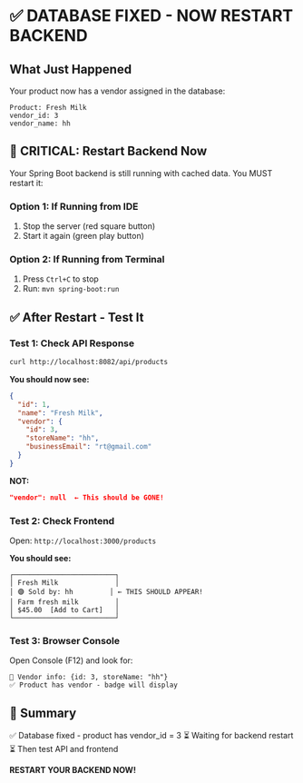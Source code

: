 # ✅ DATABASE FIXED - NOW RESTART BACKEND

## What Just Happened

Your product now has a vendor assigned in the database:
```
Product: Fresh Milk
vendor_id: 3
vendor_name: hh
```

## 🚨 CRITICAL: Restart Backend Now

Your Spring Boot backend is still running with cached data. You MUST restart it:

### Option 1: If Running from IDE
1. Stop the server (red square button)
2. Start it again (green play button)

### Option 2: If Running from Terminal
1. Press `Ctrl+C` to stop
2. Run: `mvn spring-boot:run`

## ✅ After Restart - Test It

### Test 1: Check API Response
```bash
curl http://localhost:8082/api/products
```

**You should now see:**
```json
{
  "id": 1,
  "name": "Fresh Milk",
  "vendor": {
    "id": 3,
    "storeName": "hh",
    "businessEmail": "rt@gmail.com"
  }
}
```

**NOT:**
```json
"vendor": null  ← This should be GONE!
```

### Test 2: Check Frontend
Open: `http://localhost:3000/products`

**You should see:**
```
┌─────────────────────────┐
│ Fresh Milk              │
│ 🟣 Sold by: hh         │ ← THIS SHOULD APPEAR!
│ Farm fresh milk         │
│ $45.00  [Add to Cart]   │
└─────────────────────────┘
```

### Test 3: Browser Console
Open Console (F12) and look for:
```
🏪 Vendor info: {id: 3, storeName: "hh"}
✅ Product has vendor - badge will display
```

## 🎯 Summary

✅ Database fixed - product has vendor_id = 3
⏳ Waiting for backend restart
⏳ Then test API and frontend

**RESTART YOUR BACKEND NOW!**

